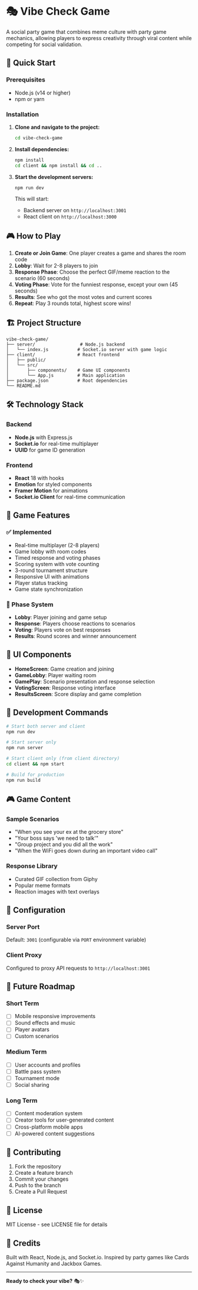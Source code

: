 # 🎭 Vibe Check Game

A social party game that combines meme culture with party game mechanics, allowing players to express creativity through viral content while competing for social validation.

## 🚀 Quick Start

### Prerequisites
- Node.js (v14 or higher)
- npm or yarn

### Installation

1. **Clone and navigate to the project:**
   ```bash
   cd vibe-check-game
   ```

2. **Install dependencies:**
   ```bash
   npm install
   cd client && npm install && cd ..
   ```

3. **Start the development servers:**
   ```bash
   npm run dev
   ```

   This will start:
   - Backend server on `http://localhost:3001`
   - React client on `http://localhost:3000`

## 🎮 How to Play

1. **Create or Join Game**: One player creates a game and shares the room code
2. **Lobby**: Wait for 2-8 players to join
3. **Response Phase**: Choose the perfect GIF/meme reaction to the scenario (60 seconds)
4. **Voting Phase**: Vote for the funniest response, except your own (45 seconds)
5. **Results**: See who got the most votes and current scores
6. **Repeat**: Play 3 rounds total, highest score wins!

## 🏗️ Project Structure

```
vibe-check-game/
├── server/                 # Node.js backend
│   └── index.js           # Socket.io server with game logic
├── client/                # React frontend
│   ├── public/
│   └── src/
│       ├── components/    # Game UI components
│       └── App.js         # Main application
├── package.json           # Root dependencies
└── README.md
```

## 🛠️ Technology Stack

### Backend
- **Node.js** with Express.js
- **Socket.io** for real-time multiplayer
- **UUID** for game ID generation

### Frontend
- **React** 18 with hooks
- **Emotion** for styled components
- **Framer Motion** for animations
- **Socket.io Client** for real-time communication

## 🎯 Game Features

### ✅ Implemented
- Real-time multiplayer (2-8 players)
- Game lobby with room codes
- Timed response and voting phases
- Scoring system with vote counting
- 3-round tournament structure
- Responsive UI with animations
- Player status tracking
- Game state synchronization

### 🔄 Phase System
- **Lobby**: Player joining and game setup
- **Response**: Players choose reactions to scenarios
- **Voting**: Players vote on best responses
- **Results**: Round scores and winner announcement

## 🎨 UI Components

- **HomeScreen**: Game creation and joining
- **GameLobby**: Player waiting room
- **GamePlay**: Scenario presentation and response selection
- **VotingScreen**: Response voting interface
- **ResultsScreen**: Score display and game completion

## 🚀 Development Commands

```bash
# Start both server and client
npm run dev

# Start server only
npm run server

# Start client only (from client directory)
cd client && npm start

# Build for production
npm run build
```

## 🎮 Game Content

### Sample Scenarios
- "When you see your ex at the grocery store"
- "Your boss says 'we need to talk'"
- "Group project and you did all the work"
- "When the WiFi goes down during an important video call"

### Response Library
- Curated GIF collection from Giphy
- Popular meme formats
- Reaction images with text overlays

## 🔧 Configuration

### Server Port
Default: `3001` (configurable via `PORT` environment variable)

### Client Proxy
Configured to proxy API requests to `http://localhost:3001`

## 🎯 Future Roadmap

### Short Term
- [ ] Mobile responsive improvements
- [ ] Sound effects and music
- [ ] Player avatars
- [ ] Custom scenarios

### Medium Term
- [ ] User accounts and profiles
- [ ] Battle pass system
- [ ] Tournament mode
- [ ] Social sharing

### Long Term
- [ ] Content moderation system
- [ ] Creator tools for user-generated content
- [ ] Cross-platform mobile apps
- [ ] AI-powered content suggestions

## 🤝 Contributing

1. Fork the repository
2. Create a feature branch
3. Commit your changes
4. Push to the branch
5. Create a Pull Request

## 📝 License

MIT License - see LICENSE file for details

## 🎉 Credits

Built with React, Node.js, and Socket.io. Inspired by party games like Cards Against Humanity and Jackbox Games.

---

**Ready to check your vibe?** 🎭✨